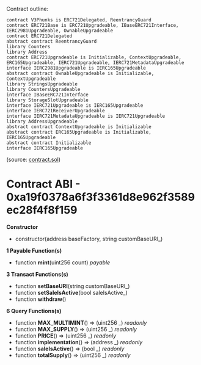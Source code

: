 Contract outline:

```
contract V3Phunks is ERC721Delegated, ReentrancyGuard
contract ERC721Base is ERC721Upgradeable, IBaseERC721Interface, IERC2981Upgradeable, OwnableUpgradeable
contract ERC721Delegated
abstract contract ReentrancyGuard
library Counters
library Address
contract ERC721Upgradeable is Initializable, ContextUpgradeable, ERC165Upgradeable, IERC721Upgradeable, IERC721MetadataUpgradeable
interface IERC2981Upgradeable is IERC165Upgradeable
abstract contract OwnableUpgradeable is Initializable, ContextUpgradeable
library StringsUpgradeable
library CountersUpgradeable
interface IBaseERC721Interface
library StorageSlotUpgradeable
interface IERC721Upgradeable is IERC165Upgradeable
interface IERC721ReceiverUpgradeable
interface IERC721MetadataUpgradeable is IERC721Upgradeable
library AddressUpgradeable
abstract contract ContextUpgradeable is Initializable
abstract contract ERC165Upgradeable is Initializable, IERC165Upgradeable
abstract contract Initializable
interface IERC165Upgradeable
```
(source: [contract.sol](contract.sol))


# Contract ABI - 0xa19f0378a6f3f3361d8e962f3589ec28f4f8f159




**Constructor**

- constructor(address baseFactory, string customBaseURI_)

**1 Payable Function(s)**

- function **mint**(uint256 count) _payable_

**3 Transact Functions(s)**

- function **setBaseURI**(string customBaseURI_)
- function **setSaleIsActive**(bool saleIsActive_)
- function **withdraw**()

**6 Query Functions(s)**

- function **MAX_MULTIMINT**() ⇒ (uint256 _) _readonly_
- function **MAX_SUPPLY**() ⇒ (uint256 _) _readonly_
- function **PRICE**() ⇒ (uint256 _) _readonly_
- function **implementation**() ⇒ (address _) _readonly_
- function **saleIsActive**() ⇒ (bool _) _readonly_
- function **totalSupply**() ⇒ (uint256 _) _readonly_
